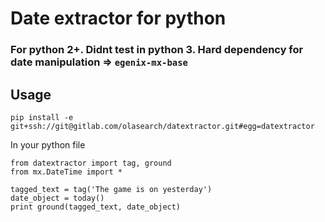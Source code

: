 # Date extractor for python

### For python 2+. Didnt test in python 3. Hard dependency for date manipulation => `egenix-mx-base`

## Usage

````
pip install -e git+ssh://git@gitlab.com/olasearch/datextractor.git#egg=datextractor
````

In your python file

````
from datextractor import tag, ground
from mx.DateTime import *

tagged_text = tag('The game is on yesterday')
date_object = today()
print ground(tagged_text, date_object)
````
